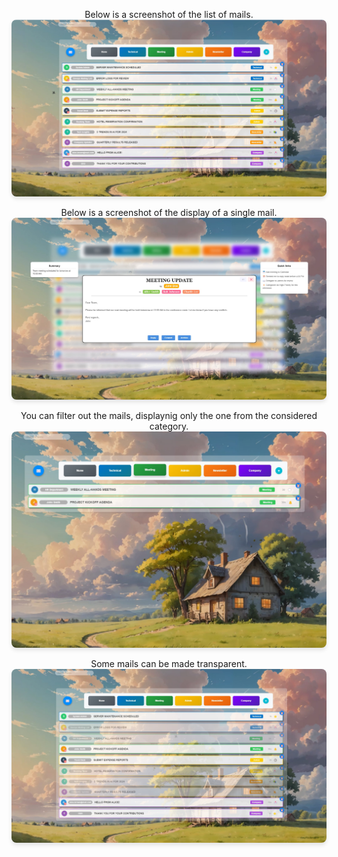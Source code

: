 

<p align="center">
  Below is a screenshot of the  list of mails.
  <img src="Mail_List.jpg" alt="Display of mails" style="max-width: 100%; height: auto; border-radius: 8px; box-shadow: 0px 4px 6px rgba(0, 0, 0, 0.1);">
</p>


<p align="center">
Below is a screenshot of  the display of a single mail.
  <img src="ScreenCapture_Message.jpg" alt="A single message" style="max-width: 100%; height: auto; border-radius: 8px; box-shadow: 0px 4px 6px rgba(0, 0, 0, 0.1);">
</p>


<p align="center">
    You can filter out the mails, displaynig only the one from the considered category.
    <img src="WebMailSelection.jpg" alt="A single message" style="max-width: 100%; height: auto; border-radius: 8px; box-shadow: 0px 4px 6px rgba(0, 0, 0, 0.1);">
</p>


<p align="center">
Some mails can be made transparent.   
  <img src="Mail_List__Hidden.jpg" alt="A single message" style="max-width: 100%; height: auto; border-radius: 8px; box-shadow: 0px 4px 6px rgba(0, 0, 0, 0.1);">
</p>
